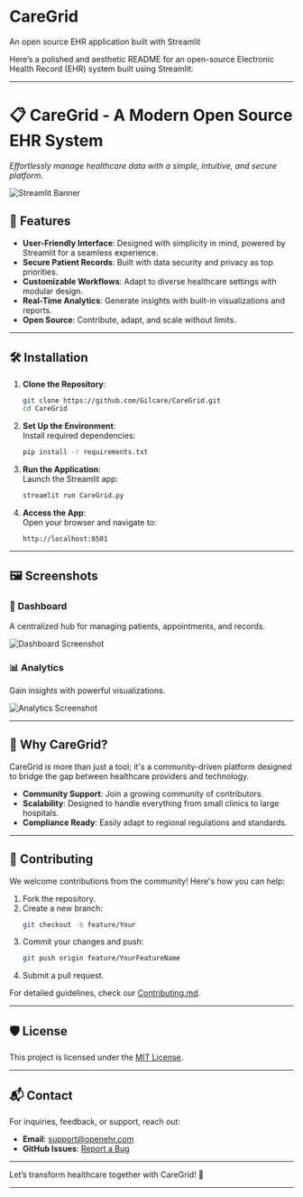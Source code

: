 # CareGrid
An open source EHR application built with Streamlit

Here’s a polished and aesthetic README for an open-source Electronic Health Record (EHR) system built using Streamlit:  

---

# 📋 CareGrid - A Modern Open Source EHR System  
*Effortlessly manage healthcare data with a simple, intuitive, and secure platform.*

![Streamlit Banner](https://user-images-placeholder.com/banner-image)

## 🌟 Features  
- **User-Friendly Interface**: Designed with simplicity in mind, powered by Streamlit for a seamless experience.  
- **Secure Patient Records**: Built with data security and privacy as top priorities.  
- **Customizable Workflows**: Adapt to diverse healthcare settings with modular design.  
- **Real-Time Analytics**: Generate insights with built-in visualizations and reports.  
- **Open Source**: Contribute, adapt, and scale without limits.  

---

## 🛠️ Installation  

1. **Clone the Repository**:  
   ```bash
   git clone https://github.com/Gilcare/CareGrid.git  
   cd CareGrid 
   ```  

2. **Set Up the Environment**:  
   Install required dependencies:  
   ```bash
   pip install -r requirements.txt  
   ```  

3. **Run the Application**:  
   Launch the Streamlit app:  
   ```bash
   streamlit run CareGrid.py  
   ```  

4. **Access the App**:  
   Open your browser and navigate to:  
   ```
   http://localhost:8501  
   ```

---

## 🖼️ Screenshots  

### 🏥 Dashboard  
A centralized hub for managing patients, appointments, and records.  

![Dashboard Screenshot](https://user-images-placeholder.com/dashboard-image)

### 📊 Analytics  
Gain insights with powerful visualizations.  

![Analytics Screenshot](https://user-images-placeholder.com/analytics-image)

---

## 🚀 Why CareGrid?  

CareGrid is more than just a tool; it's a community-driven platform designed to bridge the gap between healthcare providers and technology.  

- **Community Support**: Join a growing community of contributors.  
- **Scalability**: Designed to handle everything from small clinics to large hospitals.  
- **Compliance Ready**: Easily adapt to regional regulations and standards.  

---

## 🤝 Contributing  

We welcome contributions from the community! Here's how you can help:  

1. Fork the repository.  
2. Create a new branch:  
   ```bash
   git checkout -b feature/Your 
   ```  
3. Commit your changes and push:  
   ```bash
   git push origin feature/YourFeatureName  
   ```  
4. Submit a pull request.  

For detailed guidelines, check our [Contributing.md](CONTRIBUTING.md).  

---

## 🛡️ License  

This project is licensed under the [MIT License](LICENSE).  

---

## 📬 Contact  

For inquiries, feedback, or support, reach out:  

- **Email**: support@openehr.com  
- **GitHub Issues**: [Report a Bug](https://github.com/Gilcare/CareGrid/issues)  

---

Let’s transform healthcare together with CareGrid! 🚀  

---


